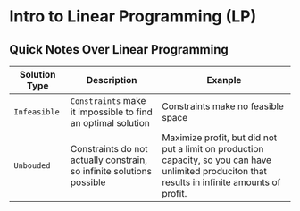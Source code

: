 # Intro to Linear Programming (LP)

## Quick Notes Over Linear Programming

Solution Type   | Description   | Exanple
----------------|---------------|----------
`Infeasible`    | `Constraints` make it impossible to find an optimal solution          | Constraints make no feasible space
`Unbouded`      | Constraints do not actually constrain, so infinite solutions possible | Maximize profit, but did not put a limit on production capacity, so you can have unlimited produciton that results in infinite amounts of profit.